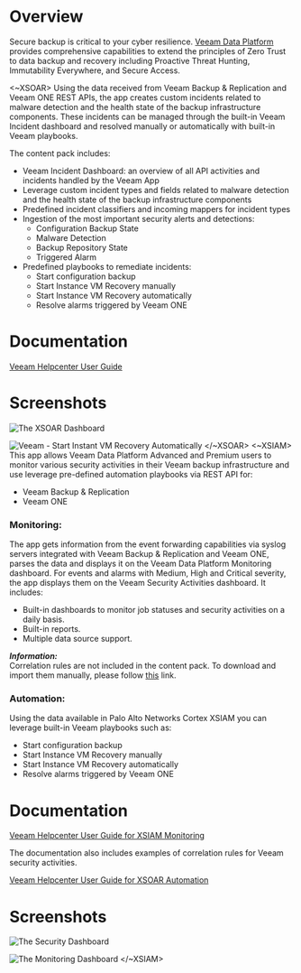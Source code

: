 # Overview

Secure backup is critical to your cyber resilience. [Veeam Data Platform](https://www.veeam.com/products/veeam-data-platform.html) provides comprehensive capabilities to extend the principles of Zero Trust to data backup and recovery including Proactive Threat Hunting, Immutability Everywhere, and Secure Access.

<~XSOAR>
Using the data received from Veeam Backup & Replication and Veeam ONE REST APIs, the app creates custom incidents related to malware detection and the health state of the backup infrastructure components. These incidents can be managed through the built-in Veeam Incident dashboard and resolved manually or automatically with built-in Veeam playbooks.

The content pack includes:

- Veeam Incident Dashboard: an overview of all API activities and incidents handled by the Veeam App
- Leverage custom incident types and fields related to malware detection and the health state of the backup infrastructure components
- Predefined incident classifiers and incoming mappers for incident types
- Ingestion of the most important security alerts and detections:
  - Configuration Backup State
  - Malware Detection
  - Backup Repository State
  - Triggered Alarm
- Predefined playbooks to remediate incidents:
  - Start configuration backup
  - Start Instance VM Recovery manually
  - Start Instance VM Recovery automatically
  - Resolve alarms triggered by Veeam ONE

# Documentation

[Veeam Helpcenter User Guide](https://helpcenter.veeam.com/docs/security_plugins_xsoar/guide/)

# Screenshots

![The XSOAR Dashboard](./doc_files/Veeam_XSOAR_Dashboard.png)

![Veeam - Start Instant VM Recovery Automatically](./doc_files/Veeam_XSOAR_Playbooks.png)
</~XSOAR>
<~XSIAM>
This app allows Veeam Data Platform Advanced and Premium users to monitor various security activities in their Veeam backup infrastructure and use leverage pre-defined automation playbooks via REST API for:

- Veeam Backup & Replication
- Veeam ONE


### Monitoring:
The app gets information from the event forwarding capabilities via syslog servers integrated with Veeam Backup & Replication and Veeam ONE, parses the data and displays it on the Veeam Data Platform Monitoring dashboard. For events and alarms with Medium, High and Critical severity, the app displays them on the Veeam Security Activities dashboard.
It includes:
- Built-in dashboards to monitor job statuses and security activities on a daily basis.
- Built-in reports.
- Multiple data source support.

***Information:***\
Correlation rules are not included in the content pack. To download and import them manually, please follow [this](https://www.veeam.com/download_add_packs/vmware-esx-backup/palo-alto-xsiam-monitoring/) link.

### Automation:
Using the data available in Palo Alto Networks Cortex XSIAM you can leverage built-in Veeam playbooks such as:
- Start configuration backup
- Start Instance VM Recovery manually
- Start Instance VM Recovery automatically
- Resolve alarms triggered by Veeam ONE


# Documentation

[Veeam Helpcenter User Guide for XSIAM Monitoring](https://helpcenter.veeam.com/docs/security_plugins_xsiam/guide/)

The documentation also includes examples of correlation rules for Veeam security activities.

[Veeam Helpcenter User Guide for XSOAR Automation](https://helpcenter.veeam.com/docs/security_plugins_xsiam/guide/)

# Screenshots

![The Security Dashboard](./doc_files/Veeam_Security_Activities_Dashboard_image.png)

![The Monitoring Dashboard](./doc_files/Veeam_Data_Platform_Monitoring_Dashboard_image.png)
</~XSIAM>